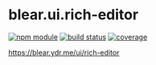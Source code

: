 # blear.ui.rich-editor

[![npm module][npm-img]][npm-url]
[![build status][travis-img]][travis-url]
[![coverage][coveralls-img]][coveralls-url]

<https://blear.ydr.me/ui/rich-editor>

[travis-img]: https://img.shields.io/travis/blearjs/blear.ui.rich-editor/master.svg?style=flat-square
[travis-url]: https://travis-ci.org/blearjs/blear.ui.rich-editor

[npm-img]: https://img.shields.io/npm/v/blear.ui.rich-editor.svg?style=flat-square
[npm-url]: https://www.npmjs.com/package/blear.ui.rich-editor

[coveralls-img]: https://img.shields.io/coveralls/blearjs/blear.ui.rich-editor/master.svg?style=flat-square
[coveralls-url]: https://coveralls.io/github/blearjs/blear.ui.rich-editor?branch=master

